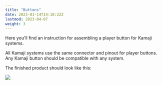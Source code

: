 ```yaml
---
title: "Buttons"
date: 2023-01-14T14:18:22Z
lastmod: 2023-04-07
weight: 3
---
```


Here you'll find an instruction for assembling a player button for Kamaji systems.

All Kamaji systems use the same connector and pinout for player buttons. Any Kamaji button should be compatible with any system.

The finished product should look like this:

<img src="/images/button-finished.jpg">
